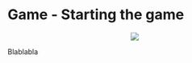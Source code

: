 # Game - Starting the game
<p align=center><img src="https://github.com/Ericmas001/BluffinMuffin.Protocol/blob/develop/Documentation/Activities/Protocol.Game.StartingGame.png"></p>

Blablabla